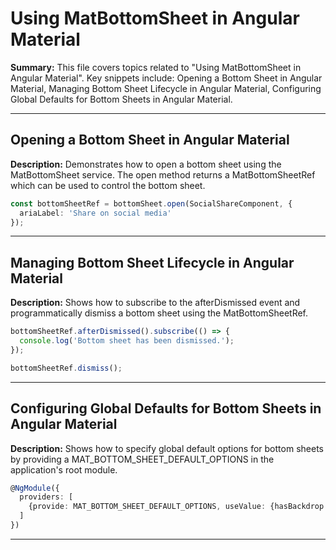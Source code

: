 # Using MatBottomSheet in Angular Material

**Summary:** This file covers topics related to "Using MatBottomSheet in Angular Material". Key snippets include: Opening a Bottom Sheet in Angular Material, Managing Bottom Sheet Lifecycle in Angular Material, Configuring Global Defaults for Bottom Sheets in Angular Material.

---

## Opening a Bottom Sheet in Angular Material

**Description:** Demonstrates how to open a bottom sheet using the MatBottomSheet service. The open method returns a MatBottomSheetRef which can be used to control the bottom sheet.

```typescript
const bottomSheetRef = bottomSheet.open(SocialShareComponent, {
  ariaLabel: 'Share on social media'
});
```

---

## Managing Bottom Sheet Lifecycle in Angular Material

**Description:** Shows how to subscribe to the afterDismissed event and programmatically dismiss a bottom sheet using the MatBottomSheetRef.

```typescript
bottomSheetRef.afterDismissed().subscribe(() => {
  console.log('Bottom sheet has been dismissed.');
});

bottomSheetRef.dismiss();
```

---

## Configuring Global Defaults for Bottom Sheets in Angular Material

**Description:** Shows how to specify global default options for bottom sheets by providing a MAT_BOTTOM_SHEET_DEFAULT_OPTIONS in the application's root module.

```typescript
@NgModule({
  providers: [
    {provide: MAT_BOTTOM_SHEET_DEFAULT_OPTIONS, useValue: {hasBackdrop: false}}
  ]
})
```

---